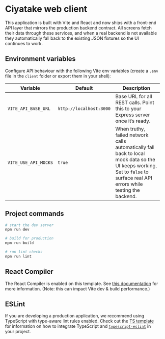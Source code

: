 # Ciyatake web client

This application is built with Vite and React and now ships with a front-end API layer that mirrors the production backend contract. All screens fetch their data through these services, and when a real backend is not available they automatically fall back to the existing JSON fixtures so the UI continues to work.

## Environment variables

Configure API behaviour with the following Vite env variables (create a `.env` file in the `client` folder or export them in your shell):

| Variable | Default | Description |
| --- | --- | --- |
| `VITE_API_BASE_URL` | `http://localhost:3000` | Base URL for all REST calls. Point this to your Express server once it’s ready. |
| `VITE_USE_API_MOCKS` | `true` | When truthy, failed network calls automatically fall back to local mock data so the UI keeps working. Set to `false` to surface real API errors while testing the backend. |

## Project commands

```bash
# start the dev server
npm run dev

# build for production
npm run build

# run lint checks
npm run lint
```

## React Compiler

The React Compiler is enabled on this template. See [this documentation](https://react.dev/learn/react-compiler) for more information. (Note: this can impact Vite dev & build performance.)

## ESLint

If you are developing a production application, we recommend using TypeScript with type-aware lint rules enabled. Check out the [TS template](https://github.com/vitejs/vite/tree/main/packages/create-vite/template-react-ts) for information on how to integrate TypeScript and [`typescript-eslint`](https://typescript-eslint.io) in your project.
